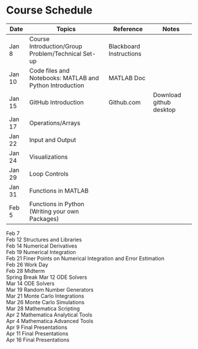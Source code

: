 # Course Schedule

|Date |	Topics | Reference | Notes |
|-----| -----|-----|-----|
|Jan 8 | Course Introduction/Group Problem/Technical Set-up |Blackboard Instructions | |
|Jan 10 |	Code files and Notebooks: MATLAB and Python Introduction | MATLAB Doc	| |
|Jan 15	| GitHub Introduction |	Github.com	| Download github desktop |
|Jan 17	| Operations/Arrays	| | |	
|Jan 22	| Input and Output	| | |	
|Jan 24	| Visualizations		| | |
|Jan 29 | Loop Controls | | |		
|Jan 31 |	Functions in MATLAB | | |		
|Feb 5 | Functions in Python (Writing your own Packages) | | |

Feb 7			
Feb 12	Structures and Libraries		
Feb 14	Numerical Derivatives		
Feb 19	Numerical Integration		
Feb 21	Finer Points on Numerical Integration and Error Estimation		
Feb 26	Work Day		
Feb 28	Midterm		
Spring Break
Mar 12	ODE Solvers		
Mar 14	ODE Solvers		
Mar 19	Random Number Generators		
Mar 21	Monte Carlo Integrations		
Mar 26	Monte Carlo Simulations		
Mar 28	Mathematica Scripting		
Apr 2	Mathematica Analytical Tools		
Apr 4	Mathematica Advanced Tools		
Apr 9	Final Presentations		
Apr 11	Final Presentations		
Apr 16	Final Presentations		
